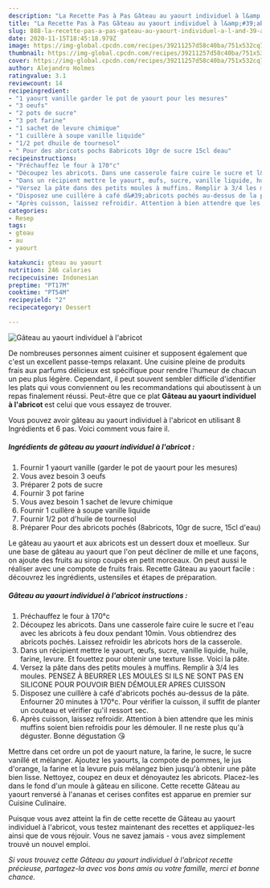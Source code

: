 ```yaml
---
description: "La Recette Pas à Pas Gâteau au yaourt individuel à l&amp;#39;abricot"
title: "La Recette Pas à Pas Gâteau au yaourt individuel à l&amp;#39;abricot"
slug: 888-la-recette-pas-a-pas-gateau-au-yaourt-individuel-a-l-and-39-abricot
date: 2020-11-15T18:45:18.979Z
image: https://img-global.cpcdn.com/recipes/39211257d58c40ba/751x532cq70/gateau-au-yaourt-individuel-a-labricot-photo-principale-de-la-recette.jpg
thumbnail: https://img-global.cpcdn.com/recipes/39211257d58c40ba/751x532cq70/gateau-au-yaourt-individuel-a-labricot-photo-principale-de-la-recette.jpg
cover: https://img-global.cpcdn.com/recipes/39211257d58c40ba/751x532cq70/gateau-au-yaourt-individuel-a-labricot-photo-principale-de-la-recette.jpg
author: Alejandro Holmes
ratingvalue: 3.1
reviewcount: 14
recipeingredient:
- "1 yaourt vanille garder le pot de yaourt pour les mesures"
- "3 oeufs"
- "2 pots de sucre"
- "3 pot farine"
- "1 sachet de levure chimique"
- "1 cuillère à soupe vanille liquide"
- "1/2 pot dhuile de tournesol"
- " Pour des abricots pochs 8abricots 10gr de sucre 15cl deau"
recipeinstructions:
- "Préchauffez le four à 170°c"
- "Découpez les abricots. Dans une casserole faire cuire le sucre et l&#39;eau avec les abricots à feu doux pendant 10min. Vous obtiendrez des abricots pochés. Laissez refroidir les abricots hors de la casserole."
- "Dans un récipient mettre le yaourt, œufs, sucre, vanille liquide, huile, farine, levure. Et fouettez pour obtenir une texture lisse. Voici la pâte."
- "Versez la pâte dans des petits moules à muffins. Remplir à 3/4 les moules. PENSEZ À BEURRER LES MOULES SI ILS NE SONT PAS EN SILICONE POUR POUVOIR BIEN DÉMOULER APRES CUISSON"
- "Disposez une cuillère à café d&#39;abricots pochés au-dessus de la pâte. Enfourner 20 minutes à 170°c. Pour vérifier la cuisson, il suffit de planter un couteau et vérifier qu&#39;il ressort sec."
- "Après cuisson, laissez refroidir. Attention à bien attendre que les minis muffins soient bien refroidis pour les démouler. Il ne reste plus qu&#39;à déguster. Bonne dégustation 😘"
categories:
- Resep
tags:
- gteau
- au
- yaourt

katakunci: gteau au yaourt 
nutrition: 246 calories
recipecuisine: Indonesian
preptime: "PT17M"
cooktime: "PT54M"
recipeyield: "2"
recipecategory: Dessert

---
```



![Gâteau au yaourt individuel à l&#39;abricot](https://img-global.cpcdn.com/recipes/39211257d58c40ba/751x532cq70/gateau-au-yaourt-individuel-a-labricot-photo-principale-de-la-recette.jpg)

De nombreuses personnes aiment cuisiner et supposent également que c'est un excellent passe-temps relaxant. Une cuisine pleine de produits frais aux parfums délicieux est spécifique pour rendre l'humeur de chacun un peu plus légère. Cependant, il peut souvent sembler difficile d'identifier les plats qui vous conviennent ou les recommandations qui aboutissent à un repas finalement réussi. Peut-être que ce plat <strong> Gâteau au yaourt individuel à l&#39;abricot </strong> est celui que vous essayez de trouver.

<!--inarticleads1-->

Vous pouvez avoir gâteau au yaourt individuel à l&#39;abricot en utilisant 8 Ingrédients et 6 pas. Voici comment vous faire il.

##### Ingrédients de gâteau au yaourt individuel à l&#39;abricot :

1. Fournir 1 yaourt vanille (garder le pot de yaourt pour les mesures)
1. Vous avez besoin 3 oeufs
1. Préparer 2 pots de sucre
1. Fournir 3 pot farine
1. Vous avez besoin 1 sachet de levure chimique
1. Fournir 1 cuillère à soupe vanille liquide
1. Fournir 1/2 pot d&#39;huile de tournesol
1. Préparer  Pour des abricots pochés (8abricots, 10gr de sucre, 15cl d&#39;eau)


Le gâteau au yaourt et aux abricots est un dessert doux et moelleux. Sur une base de gâteau au yaourt que l&#39;on peut décliner de mille et une façons, on ajoute des fruits au sirop coupés en petit morceaux. On peut aussi le réaliser avec une compote de fruits frais. Recette Gâteau au yaourt facile : découvrez les ingrédients, ustensiles et étapes de préparation. 

<!--inarticleads2-->

##### Gâteau au yaourt individuel à l&#39;abricot instructions :

1. Préchauffez le four à 170°c
1. Découpez les abricots. Dans une casserole faire cuire le sucre et l&#39;eau avec les abricots à feu doux pendant 10min. Vous obtiendrez des abricots pochés. Laissez refroidir les abricots hors de la casserole.
1. Dans un récipient mettre le yaourt, œufs, sucre, vanille liquide, huile, farine, levure. Et fouettez pour obtenir une texture lisse. Voici la pâte.
1. Versez la pâte dans des petits moules à muffins. Remplir à 3/4 les moules. PENSEZ À BEURRER LES MOULES SI ILS NE SONT PAS EN SILICONE POUR POUVOIR BIEN DÉMOULER APRES CUISSON
1. Disposez une cuillère à café d&#39;abricots pochés au-dessus de la pâte. Enfourner 20 minutes à 170°c. Pour vérifier la cuisson, il suffit de planter un couteau et vérifier qu&#39;il ressort sec.
1. Après cuisson, laissez refroidir. Attention à bien attendre que les minis muffins soient bien refroidis pour les démouler. Il ne reste plus qu&#39;à déguster. Bonne dégustation 😘


Mettre dans cet ordre un pot de yaourt nature, la farine, le sucre, le sucre vanillé et mélanger. Ajoutez les yaourts, la compote de pommes, le jus d&#39;orange, la farine et la levure puis mélangez bien jusqu&#39;à obtenir une pâte bien lisse. Nettoyez, coupez en deux et dénoyautez les abricots. Placez-les dans le fond d&#39;un moule à gâteau en silicone. Cette recette Gâteau au yaourt renversé à l&#39;ananas et cerises confites est apparue en premier sur Cuisine Culinaire. 

<!--inarticleads1-->

<p>
Puisque vous avez atteint la fin de cette recette de Gâteau au yaourt individuel à l&#39;abricot, vous testez maintenant des recettes et appliquez-les ainsi que de vous réjouir. Vous ne savez jamais - vous avez simplement trouvé un nouvel emploi.
</p>

<p>
<i>Si vous trouvez cette Gâteau au yaourt individuel à l&#39;abricot recette précieuse, partagez-la avec vos bons amis ou votre famille, merci et bonne chance.</i>
</p>
